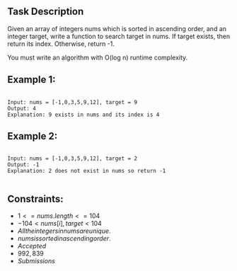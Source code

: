 ## Task Description

Given an array of integers nums which is sorted in ascending order, and an integer target, write a function to search target in nums. If target exists, then return its index. Otherwise, return -1.

You must write an algorithm with O(log n) runtime complexity.

 

## Example 1:
```

Input: nums = [-1,0,3,5,9,12], target = 9
Output: 4
Explanation: 9 exists in nums and its index is 4
```
## Example 2:
```

Input: nums = [-1,0,3,5,9,12], target = 2
Output: -1
Explanation: 2 does not exist in nums so return -1
 

```
## Constraints:
- $1 <= nums.length <= 104$  
- $-104 < nums[i], target < 104$  
- $All the integers in nums are unique.$  
- $nums is sorted in ascending order.$  
- $Accepted$  
- $992,839$  
- $Submissions$  
